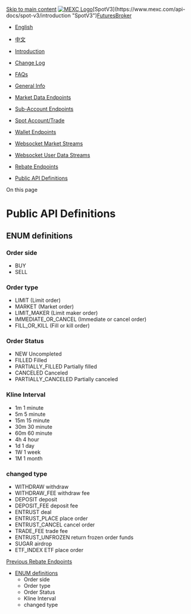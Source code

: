 [Skip to main content](https://www.mexc.com/api-docs/spot-v3/public-api-definitions#__docusaurus_skipToContent_fallback "Skip to main content")
[![MEXC Logo](https://www.mexc.com/api-docs-assets/img/mexc-logo.svg)](https://www.mexc.com/ "https://www.mexc.com/")[SpotV3](https://www.mexc.com/api-docs/spot-v3/introduction "SpotV3")[Futures](https://www.mexc.com/api-docs/futures/update-log "Futures")[Broker](https://www.mexc.com/api-docs/broker/mexc-broker-introduction "Broker")
[](https://www.mexc.com/api-docs/spot-v3/public-api-definitions "English")

- [English](https://www.mexc.com/api-docs/spot-v3/public-api-definitions "English")

- [中文](https://www.mexc.com/zh-MY/api-docs/spot-v3/public-api-definitions "中文")

- [Introduction](https://www.mexc.com/api-docs/spot-v3/introduction "Introduction")

- [Change Log](https://www.mexc.com/api-docs/spot-v3/change-log "Change Log")

- [FAQs](https://www.mexc.com/api-docs/spot-v3/faqs "FAQs")

- [General Info](https://www.mexc.com/api-docs/spot-v3/general-info "General Info")

- [Market Data Endpoints](https://www.mexc.com/api-docs/spot-v3/market-data-endpoints "Market Data Endpoints")

- [Sub-Account Endpoints](https://www.mexc.com/api-docs/spot-v3/subaccount-endpoints "Sub-Account Endpoints")

- [Spot Account/Trade](https://www.mexc.com/api-docs/spot-v3/spot-account-trade "Spot Account/Trade")

- [Wallet Endpoints](https://www.mexc.com/api-docs/spot-v3/wallet-endpoints "Wallet Endpoints")

- [Websocket Market Streams](https://www.mexc.com/api-docs/spot-v3/websocket-market-streams "Websocket Market Streams")

- [Websocket User Data Streams](https://www.mexc.com/api-docs/spot-v3/websocket-user-data-streams "Websocket User Data Streams")

- [Rebate Endpoints](https://www.mexc.com/api-docs/spot-v3/rebate-endpoints "Rebate Endpoints")

- [Public API Definitions](https://www.mexc.com/api-docs/spot-v3/public-api-definitions "Public API Definitions")

On this page

# Public API Definitions

## ENUM definitions[​](https://www.mexc.com/api-docs/spot-v3/public-api-definitions#enum-definitions "Direct link to ENUM definitions")

### Order side[​](https://www.mexc.com/api-docs/spot-v3/public-api-definitions#order-side "Direct link to order-side")

- BUY
- SELL

### Order type[​](https://www.mexc.com/api-docs/spot-v3/public-api-definitions#order-type "Direct link to order-type")

- LIMIT (Limit order)
- MARKET (Market order)
- LIMIT_MAKER (Limit maker order)
- IMMEDIATE_OR_CANCEL (Immediate or cancel order)
- FILL_OR_KILL (Fill or kill order)

### Order Status[​](https://www.mexc.com/api-docs/spot-v3/public-api-definitions#order-status "Direct link to order-status")

- NEW Uncompleted
- FILLED Filled
- PARTIALLY_FILLED Partially filled
- CANCELED Canceled
- PARTIALLY_CANCELED Partially canceled

### Kline Interval[​](https://www.mexc.com/api-docs/spot-v3/public-api-definitions#kline-interval "Direct link to kline-interval")

- 1m 1 minute
- 5m 5 minute
- 15m 15 minute
- 30m 30 minute
- 60m 60 minute
- 4h 4 hour
- 1d 1 day
- 1W 1 week
- 1M 1 month

### changed type[​](https://www.mexc.com/api-docs/spot-v3/public-api-definitions#changed-type "Direct link to changed-type")

- WITHDRAW withdraw
- WITHDRAW_FEE withdraw fee
- DEPOSIT deposit
- DEPOSIT_FEE deposit fee
- ENTRUST deal
- ENTRUST_PLACE place order
- ENTRUST_CANCEL cancel order
- TRADE_FEE trade fee
- ENTRUST_UNFROZEN return frozen order funds
- SUGAR airdrop
- ETF_INDEX ETF place order

[Previous Rebate Endpoints](https://www.mexc.com/api-docs/spot-v3/rebate-endpoints "PreviousRebate Endpoints")

- [ENUM definitions](https://www.mexc.com/api-docs/spot-v3/public-api-definitions#enum-definitions "ENUM definitions")
  - [](https://www.mexc.com/api-docs/spot-v3/public-api-definitions#order-side "Order side")Order side
  - [](https://www.mexc.com/api-docs/spot-v3/public-api-definitions#order-type "Order type")Order type
  - [](https://www.mexc.com/api-docs/spot-v3/public-api-definitions#order-status "Order Status")Order Status
  - [](https://www.mexc.com/api-docs/spot-v3/public-api-definitions#kline-interval "Kline Interval")Kline Interval
  - [](https://www.mexc.com/api-docs/spot-v3/public-api-definitions#changed-type "changed type")changed type
